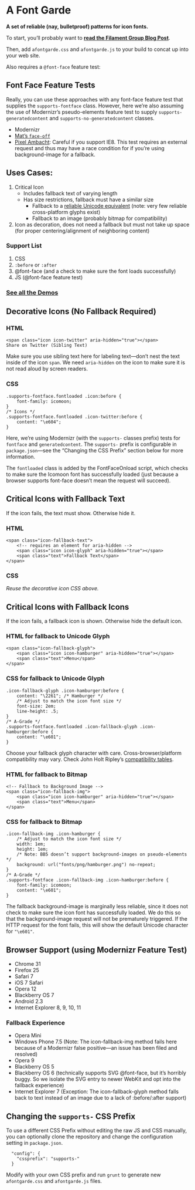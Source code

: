 # A Font Garde

**A set of reliable (nay, bulletproof) patterns for icon fonts.**

To start, you’ll probably want to **[read the Filament Group Blog Post](http://filamentgroup.com/lab/bulletproof_icon_fonts)**.

Then, add `afontgarde.css` and `afontgarde.js` to your build to concat up into your web site.

Also requires a `@font-face` feature test:

## Font Face Feature Tests

Really, you can use these approaches with any font-face feature test that supplies the `supports-fontface` class. However, here we’re also assuming the use of Modernizr’s pseudo-elements feature test to supply `supports-generatedcontent` and `supports-no-generatedcontent` classes.

* Modernizr
* [Mat’s `face-off`](https://github.com/filamentgroup/face-off)
* [Pixel Ambacht](http://pixelambacht.nl/2013/font-face-render-check/): Careful if you support IE8. This test requires an external request and thus may have a race condition for if you’re using background-image for a fallback.

## Uses Cases:

1. Critical Icon
	* Includes fallback text of varying length
	* Has size restrictions, fallback must have a similar size
		* Fallback to a [reliable Unicode equivalent](http://unicode.johnholtripley.co.uk/) (note: very few reliable cross-platform glyphs exist)
		* Fallback to an image (probably bitmap for compatibility)
1. Icon as decoration, does not need a fallback but must not take up space (for proper centering/alignment of neighboring content)

### Support List

1. CSS
1. `:before` or `:after`
1. @font-face (and a check to make sure the font loads successfully)
1. JS (@font-face feature test)

### [See all the Demos](http://filamentgroup.github.io/a-font-garde/markup.html)

## Decorative Icons (No Fallback Required)

### HTML

	<span class="icon icon-twitter" aria-hidden="true"></span>
	Share on Twitter (Sibling Text)

Make sure you use sibling text here for labeling text—don’t nest the text inside of the icon `span`. We need `aria-hidden` on the icon to make sure it is not read aloud by screen readers.

### CSS

	.supports-fontface.fontloaded .icon:before {
		font-family: icomoon;
	}
	/* Icons */
	.supports-fontface.fontloaded .icon-twitter:before {
		content: "\e604";
	}

Here, we’re using Modernizr (with the `supports-` classes prefix) tests for `fontface` and `generatedcontent`. The `supports-` prefix is configurable in `package.json`—see the “Changing the CSS Prefix” section below for more information.

The `fontloaded` class is added by the FontFaceOnload script, which checks to make sure the Icomoon font has successfully loaded (just because a browser supports font-face doesn’t mean the request will succeed).

## Critical Icons with Fallback Text

If the icon fails, the text must show. Otherwise hide it.

### HTML

	<span class="icon-fallback-text">
		<!-- requires an element for aria-hidden -->
		<span class="icon icon-glyph" aria-hidden="true"></span>
		<span class="text">Fallback Text</span>
	</span>

### CSS

*Reuse the decorative icon CSS above.*

## Critical Icons with Fallback Icons

If the icon fails, a fallback icon is shown. Otherwise hide the default icon.

### HTML for fallback to Unicode Glyph

	<span class="icon-fallback-glyph">
		<span class="icon icon-hamburger" aria-hidden="true"></span>
		<span class="text">Menu</span>
	</span>

### CSS for fallback to Unicode Glyph

	.icon-fallback-glyph .icon-hamburger:before {
		content: "\2261"; /* Hamburger */
		/* Adjust to match the icon font size */
		font-size: 2em;
		line-height: .5;
	}
	/* A-Grade */
	.supports-fontface.fontloaded .icon-fallback-glyph .icon-hamburger:before {
		content: "\e601";
	}

Choose your fallback glyph character with care. Cross-browser/platform compatibility may vary. Check John Holt Ripley’s [compatibility tables]( http://unicode.johnholtripley.co.uk/).

### HTML for fallback to Bitmap

	<!-- Fallback to Background Image -->
	<span class="icon-fallback-img">
		<span class="icon icon-hamburger" aria-hidden="true"></span>
		<span class="text">Menu</span>
	</span>

### CSS for fallback to Bitmap

	.icon-fallback-img .icon-hamburger {
		/* Adjust to match the icon font size */
		width: 1em;
		height: 1em;
		/* Note: BB5 doesn’t support background-images on pseudo-elements */
		background: url("fonts/png/hamburger.png") no-repeat;
	}
	/* A-Grade */
	.supports-fontface .icon-fallback-img .icon-hamburger:before {
		font-family: icomoon;
		content: "\e601";
	}

The fallback background-image is marginally less reliable, since it does not check to make sure the icon font has successfully loaded. We do this so that the background-image request will not be prematurely triggered. If the HTTP request for the font fails, this will show the default Unicode character for `"\e601"`.

## Browser Support (using Modernizr Feature Test)

* Chrome 31
* Firefox 25
* Safari 7
* iOS 7 Safari
* Opera 12
* Blackberry OS 7
* Android 2.3
* Internet Explorer 8, 9, 10, 11

### Fallback Experience

* Opera Mini
* Windows Phone 7.5 (Note: The icon-fallback-img method fails here because of a Modernizr false positive—an issue has been filed and resolved)
* Opera 9
* Blackberry OS 5
* Blackberry OS 6 (technically supports SVG @font-face, but it’s horribly buggy. So we isolate the SVG entry to newer WebKit and opt into the fallback experience)
* Internet Explorer 7 (Exception: The icon-fallback-glyph method falls back to text instead of an image due to a lack of :before/:after support)

## Changing the `supports-` CSS Prefix

To use a different CSS Prefix without editing the raw JS and CSS manually, you can optionally clone the repository and change the configuration setting in `package.json`.

```
  "config": {
    "cssprefix": "supports-"
  }
```

Modify with your own CSS prefix and run `grunt` to generate new `afontgarde.css` and `afontgarde.js` files.
